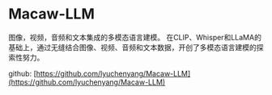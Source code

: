 # Macaw-LLM

图像，视频，音频和文本集成的多模态语言建模。
在CLIP、Whisper和LLaMA的基础上，通过无缝结合图像、视频、音频和文本数据，开创了多模态语言建模的探索性努力。

github: [https://github.com/lyuchenyang/Macaw-LLM](https://github.com/lyuchenyang/Macaw-LLM)